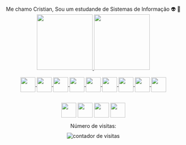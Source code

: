 
<!-- Apresentação -->
<div align="center">
Me chamo Cristian, Sou um estudande de Sistemas de Informação 👽 👾
</div>

<div align="center">
  <a href="https://github.com/Cristian-Nascimento">
  <img height="150em" src="https://github-readme-stats.vercel.app/api?username=Cristian-Nascimento&show_icons=true&theme=merko&include_all_commits=true&count_private=true"/>
  <img height="150em" src="https://github-readme-stats.vercel.app/api/top-langs/?username=Cristian-Nascimento&layout=compact&langs_count=7&theme=merko"/>
</div>

<!-- Tecnologias Aprendidas-->

<div style="display: inline_block" align="center"><br>
  <img align="center" heigh="10" width="40" src="https://cdn.jsdelivr.net/gh/devicons/devicon/icons/html5/html5-original-wordmark.svg"/>
  <img align="center" heigh="10" width="40" src="https://cdn.jsdelivr.net/gh/devicons/devicon/icons/css3/css3-original-wordmark.svg"/>
  <img align="center" heigh="10" width="40" src="https://cdn.jsdelivr.net/gh/devicons/devicon/icons/java/java-original-wordmark.svg"/>
  <img align="center" heigh="10" width="40" src="https://cdn.jsdelivr.net/gh/devicons/devicon/icons/javascript/javascript-original.svg"/>
  <img align="center" heigh="10" width="40" src="https://cdn.jsdelivr.net/gh/devicons/devicon/icons/nodejs/nodejs-original-wordmark.svg" />
  <img align="center" heigh="10" width="40" src="https://cdn.jsdelivr.net/gh/devicons/devicon/icons/mongodb/mongodb-original-wordmark.svg" />
  <img align="center" heigh="10" width="40" src="https://cdn.jsdelivr.net/gh/devicons/devicon/icons/fastapi/fastapi-original-wordmark.svg" />
  <img align="center" heigh="10" width="40" src="https://cdn.jsdelivr.net/gh/devicons/devicon/icons/express/express-original.svg" />
  <img align="center" heigh="10" width="40" src="https://cdn.jsdelivr.net/gh/devicons/devicon/icons/python/python-original-wordmark.svg"/>
  <!--<img align="right" align="center" heigh="100" width="150" src="https://cdn.discordapp.com/attachments/279937195757010944/947671457247395860/dance-happy.gif"/>
  -->
</div>
  
##
  
<!-- Entre em contato comigo em-->
  
<div align="center">
  <a href="https://instagram.com/cristian._nascimento/" target="_blank"><img align="center" heigh="10" width="40" src="https://img.icons8.com/ios/100/000000/instagram-new--v1.png"/></a>
  <a href="https://facebook.com/cristian.nascimento.7503" target="_blank"><img align="center" heigh="10" width="40" src="https://img.icons8.com/ios/100/000000/facebook--v1.png"/></a>
  <a href="https://www.linkedin.com/in/cristian-nascimento-b40658232/" target="_blank"><img align="center" heigh="10" width="40" src="https://img.icons8.com/ios/100/000000/linkedin.png"/></a>
  <a href="mailto:cristianrosanascimento@gmail.com"><img align="center" heigh="10" width="40" src="https://img.icons8.com/ios/106/000000/gmail--v2.png"/></a>   
  
</div>

<!--  ![Snake animation](https://github.com/Cristian-Nascimento/Cristian-Nascimento/blob/output/github-contribution-grid-snake.svg) -->
  
<!-- Contador de Visitas-->
  
<p align="center">
    Número de visitas: <br> <img style="margin: 10px 0;" src="https://profile-counter.glitch.me/Cristian-Nascimento/count.svg" alt="contador de visitas">
</p>
 

